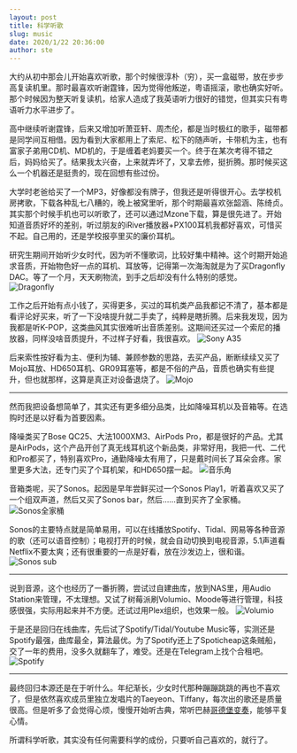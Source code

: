 ```yaml
---
layout: post
title: 科学听歌
slug: music
date: 2020/1/22 20:36:00
author: ste
---
```


大约从初中那会儿开始喜欢听歌，那个时候很淳朴（穷），买一盒磁带，放在步步高复读机里。那时最喜欢听谢霆锋，因为觉得他叛逆，粤语摇滚，歌也确实好听。那个时候因为整天听复读机，给家人造成了我英语听力很好的错觉，但其实只有粤语听力水平进步了。

高中继续听谢霆锋，后来又增加听萧亚轩、周杰伦，都是当时极红的歌手，磁带都是同学间互相借。因为看到大家都用上了索尼、松下的随声听，卡带机为主，也有富家子弟用CD机、MD机的，于是缠着老妈要买一个。终于在某次考得不错之后，妈妈给买了。结果我太兴奋，上来就弄坏了，又拿去修，挺折腾。那时候买这么一个机器还是挺贵的，现在回想有些过份。

大学时老爸给买了一个MP3，好像都没有牌子，但我还是听得很开心。去学校机房拷歌，下载各种乱七八糟的，晚上被窝里听，那个时期最喜欢张韶涵、陈绮贞。其实那个时候手机也可以听歌了，还可以通过Mzone下载，算是很先进了。开始知道音质好坏的差别，听过朋友的iRiver播放器+PX100耳机我都好喜欢，可惜买不起。自己用的，还是学校报亭里买的廉价耳机。

研究生期间开始听少女时代，因为听不懂歌词，比较好集中精神。这个时期开始追求音质，开始物色好一点的耳机、耳放等，记得第一次海淘就是为了买Dragonfly DAC。等了一个月，天天刷物流，到手之后却没有什么特别的感觉。
![Dragonfly](./images/DragonFly.jpg)

工作之后开始有点小钱了，买得更多，买过的耳机类产品我都记不清了，基本都是看评论好买来，听了一下没啥提升就二手卖了，纯粹是瞎折腾。后来我发现，因为我都是听K-POP，这类曲风其实很难听出音质差别。这期间还买过一个索尼的播放器，同样没啥音质提升，不过样子好看，我很喜欢。
![Sony A35](./images/A35.jpg)

后来索性按好看为主、便利为辅、兼顾参数的思路，去买产品，断断续续又买了Mojo耳放、HD650耳机、GR09耳塞等，都是不俗的产品，音质也确实有些提升，但也就那样，这算是真正对设备退烧了。
![Mojo](./images/mojo.png)

---

然而我把设备想简单了，其实还有更多细分品类，比如降噪耳机以及音箱等。在选购时还是以好看为首要因素。

降噪类买了Bose QC25、大法1000XM3、AirPods Pro，都是很好的产品。尤其是AirPods，这个产品开创了真无线耳机这个新品类，非常好用，我把一代、二代和Pro都买了，特别喜欢Pro，通勤降噪太有用了，只是戴时间长了耳朵会疼。家里更多大法，还专门买了个耳机架，和HD650摆一起。
![音乐角](./images/holder.jpg)

音箱类呢，买了Sonos。起因是早年尝鲜买过一个Sonos Play1，听着喜欢又买了一个组双声道，然后又买了Sonos bar，然后……直到买齐了全家桶。
![Sonos全家桶](./images/sonos-all.jpg)

Sonos的主要特点就是简单易用，可以在线播放Spotify、Tidal、网易等各种音源的歌（还可以语音控制）；电视打开的时候，就会自动切换到电视音源，5.1声道看Netflix不要太爽；还有很重要的一点是好看，放在沙发边上，很和谐。
![Sonos sub](./images/sonos.jpg)

---

说到音源，这个也经历了一番折腾，尝试过自建曲库，放到NAS里，用Audio Station来管理，不太理想。又试了树莓派刷Volumio、Moode等进行管理，科技感很强，实际用起来并不方便。还试过用Plex组织，也效果一般。
![Volumio](./images/Volumio.jpg)

于是还是回归在线曲库，先后试了Spotify/Tidal/Youtube Music等，实测还是Spotify最强，曲库最全，算法最优。为了Spotify还上了Spoticheap这条贼船，交了一年的费用，没多久就翻车了，难受。还是在Telegram上找个合租吧。
![Spotify](./images/spotify.png)

---

最终回归本源还是在于听什么。年纪渐长，少女时代那种蹦蹦跳跳的再也不喜欢了，但是依然喜欢成员里独立发唱片的Taeyeon、Tiffany，每次出的歌还是质量很高。但是听多了会觉得心烦，慢慢开始听古典，常听巴赫[哥德堡变奏](https://open.spotify.com/album/1aCpHSQE5ghxibsQ5gkBe0)，能够平复心情。

所谓科学听歌，其实没有任何需要科学的成份，只要听自己喜欢的，就行了。